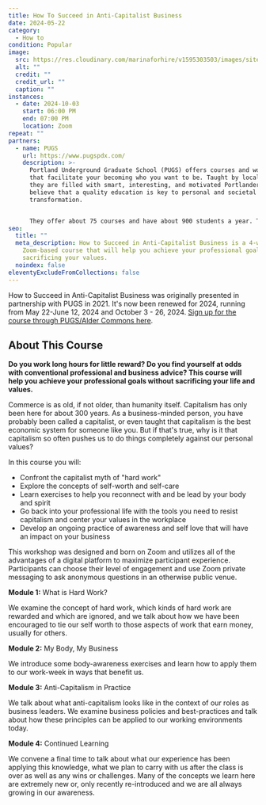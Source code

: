 ```yaml
---
title: How To Succeed in Anti-Capitalist Business
date: 2024-05-22
category:
  - How to
condition: Popular
image:
  src: https://res.cloudinary.com/marinaforhire/v1595303503/images/site/marina-two-tone-wall.jpg
  alt: ""
  credit: ""
  credit_url: ""
  caption: ""
instances:
  - date: 2024-10-03
    start: 06:00 PM
    end: 07:00 PM
    location: Zoom
repeat: ""
partners:
  - name: PUGS
    url: https://www.pugspdx.com/
    description: >-
      Portland Underground Graduate School (PUGS) offers courses and workshops
      that facilitate your becoming who you want to be. Taught by local experts,
      they are filled with smart, interesting, and motivated Portlanders. They
      believe that a quality education is key to personal and societal
      transformation.


      They offer about 75 courses and have about 900 students a year. They are not part of the restrictive, bureaucratic, and expensive university “educational-industrial complex.” No degrees or certificates. No university credit. And proudly so. As a matter of social justice, their mission is to allow everyone a chance to keeping learning debt-free through our Radical Pricing Policy. Hope to see you in class!
seo:
  title: ""
  meta_description: How to Succeed in Anti-Capitalist Business is a 4-week
    Zoom-based course that will help you achieve your professional goals without
    sacrificing your values.
  noindex: false
eleventyExcludeFromCollections: false
---
```

How to Succeed in Anti-Capitalist Business was originally presented in partnership with PUGS in 2021. It's now been renewed for 2024, running from May 22-June 12, 2024 and October 3 - 26, 2024. [Sign up for the course through PUGS/Alder Commons here](https://app.aldercommons.org/program/anticapitalistbusiness-2).

## About This Course

**Do you work long hours for little reward? Do you find yourself at odds with conventional professional and business advice? This course will help you achieve your professional goals without sacrificing your life and values.**

Commerce is as old, if not older, than humanity itself. Capitalism has only been here for about 300 years. As a business-minded person, you have probably been called a capitalist, or even taught that capitalism is the best economic system for someone like you. But if that's true, why is it that capitalism so often pushes us to do things completely against our personal values?

In this course you will:

* Confront the capitalist myth of "hard work"
* Explore the concepts of self-worth and self-care
* Learn exercises to help you reconnect with and be lead by your body and spirit
* Go back into your professional life with the tools you need to resist capitalism and center your values in the workplace
* Develop an ongoing practice of awareness and self love that will have an impact on your business

This workshop was designed and born on Zoom and utilizes all of the advantages of a digital platform to maximize participant experience. Participants can choose their level of engagement and use Zoom private messaging to ask anonymous questions in an otherwise public venue.

**Module 1:** What is Hard Work?

We examine the concept of hard work, which kinds of hard work are rewarded and which are ignored, and we talk about how we have been encouraged to tie our self worth to those aspects of work that earn money, usually for others.

**Module 2:** My Body, My Business

We introduce some body-awareness exercises and learn how to apply them to our work-week in ways that benefit us.

**Module 3:** Anti-Capitalism in Practice

We talk about what anti-capitalism looks like in the context of our roles as business leaders. We examine business policies and best-practices and talk about how these principles can be applied to our working environments today.

**Module 4:** Continued Learning

We convene a final time to talk about what our experience has been applying this knowledge, what we plan to carry with us after the class is over as well as any wins or challenges. Many of the concepts we learn here are extremely new or, only recently re-introduced and we are all always growing in our awareness.
